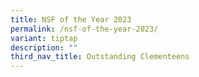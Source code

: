 ```yaml
---
title: NSF of the Year 2023
permalink: /nsf-of-the-year-2023/
variant: tiptap
description: ""
third_nav_title: Outstanding Clementeens
---
```

